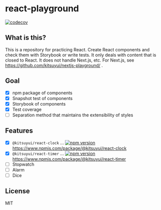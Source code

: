 # react-playground

[![codecov](https://codecov.io/gh/kitsuyui/react-playground/branch/main/graph/badge.svg?token=6QX8OLRKAD)](https://codecov.io/gh/kitsuyui/react-playground)

## What is this?

This is a repository for practicing React.
Create React components and check them with Storybook or write tests.
It only deals with content that is closed to React. It does not handle Next.js, etc.
For Next.js, see https://github.com/kitsuyui/nextjs-playground/ .

## Goal

- [x] npm package of components
- [x] Snapshot test of components
- [x] Storybook of components
- [x] Test coverage
- [ ] Separation method that maintains the extensibility of styles

## Features

- [x] `@kitsuyui/react-clock` ... [![npm version](https://badge.fury.io/js/@kitsuyui%2Freact-clock.svg)](https://badge.fury.io/js/@kitsuyui%2Freact-clock)
      https://www.npmjs.com/package/@kitsuyui/react-clock
- [x] `@kitsuyui/react-timer` ... [![npm version](https://badge.fury.io/js/@kitsuyui%2Freact-timer.svg)](https://badge.fury.io/js/@kitsuyui%2Freact-timer)
      https://www.npmjs.com/package/@kitsuyui/react-timer
- [ ] Stopwatch
- [ ] Alarm
- [ ] Dice

## License

MIT
